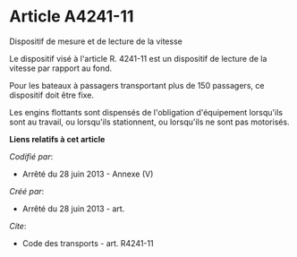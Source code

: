 # Article A4241-11 

Dispositif de mesure et de lecture de la vitesse 

Le dispositif visé à l'article R. 4241-11 est un dispositif de lecture de la vitesse par rapport au fond. 

Pour les bateaux à passagers transportant plus de 150 passagers, ce dispositif doit être fixe. 

Les engins flottants sont dispensés de l'obligation d'équipement lorsqu'ils sont au travail, ou lorsqu'ils stationnent, ou
lorsqu'ils ne sont pas motorisés.

**Liens relatifs à cet article**

_Codifié par_:

  - Arrêté du 28 juin 2013 -  Annexe (V)

_Créé par_:

  - Arrêté du 28 juin 2013 - art.

_Cite_:

  - Code des transports - art. R4241-11
